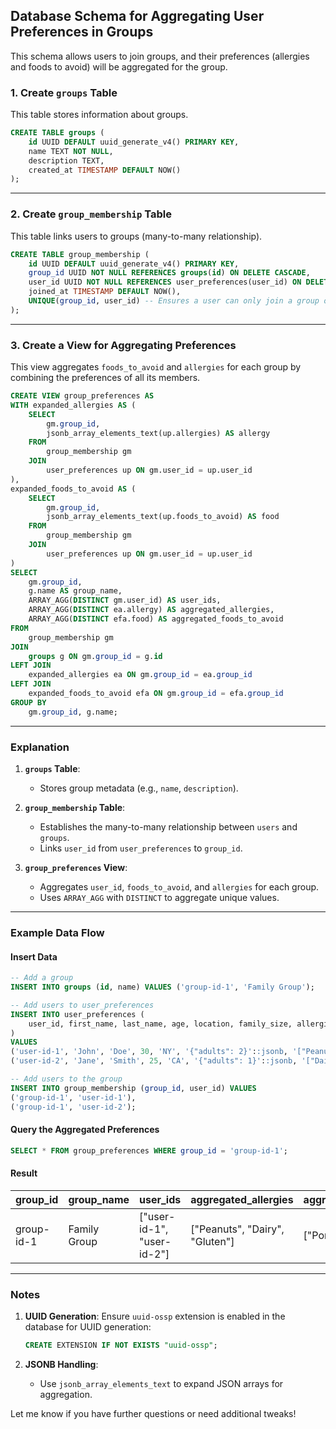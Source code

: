 ## Database Schema for Aggregating User Preferences in Groups

This schema allows users to join groups, and their preferences (allergies and foods to avoid) will be aggregated for the group.

### **1. Create `groups` Table**
This table stores information about groups.

```sql
CREATE TABLE groups (
    id UUID DEFAULT uuid_generate_v4() PRIMARY KEY,
    name TEXT NOT NULL,
    description TEXT,
    created_at TIMESTAMP DEFAULT NOW()
);
```

---

### **2. Create `group_membership` Table**
This table links users to groups (many-to-many relationship).

```sql
CREATE TABLE group_membership (
    id UUID DEFAULT uuid_generate_v4() PRIMARY KEY,
    group_id UUID NOT NULL REFERENCES groups(id) ON DELETE CASCADE,
    user_id UUID NOT NULL REFERENCES user_preferences(user_id) ON DELETE CASCADE,
    joined_at TIMESTAMP DEFAULT NOW(),
    UNIQUE(group_id, user_id) -- Ensures a user can only join a group once
);
```

---

### **3. Create a View for Aggregating Preferences**
This view aggregates `foods_to_avoid` and `allergies` for each group by combining the preferences of all its members.

```sql
CREATE VIEW group_preferences AS
WITH expanded_allergies AS (
    SELECT
        gm.group_id,
        jsonb_array_elements_text(up.allergies) AS allergy
    FROM
        group_membership gm
    JOIN
        user_preferences up ON gm.user_id = up.user_id
),
expanded_foods_to_avoid AS (
    SELECT
        gm.group_id,
        jsonb_array_elements_text(up.foods_to_avoid) AS food
    FROM
        group_membership gm
    JOIN
        user_preferences up ON gm.user_id = up.user_id
)
SELECT
    gm.group_id,
    g.name AS group_name,
    ARRAY_AGG(DISTINCT gm.user_id) AS user_ids,
    ARRAY_AGG(DISTINCT ea.allergy) AS aggregated_allergies,
    ARRAY_AGG(DISTINCT efa.food) AS aggregated_foods_to_avoid
FROM
    group_membership gm
JOIN
    groups g ON gm.group_id = g.id
LEFT JOIN
    expanded_allergies ea ON gm.group_id = ea.group_id
LEFT JOIN
    expanded_foods_to_avoid efa ON gm.group_id = efa.group_id
GROUP BY
    gm.group_id, g.name;
```

---

### **Explanation**

1. **`groups` Table**:
   - Stores group metadata (e.g., `name`, `description`).

2. **`group_membership` Table**:
   - Establishes the many-to-many relationship between `users` and `groups`.
   - Links `user_id` from `user_preferences` to `group_id`.

3. **`group_preferences` View**:
   - Aggregates `user_id`, `foods_to_avoid`, and `allergies` for each group.
   - Uses `ARRAY_AGG` with `DISTINCT` to aggregate unique values.

---

### **Example Data Flow**

#### Insert Data

```sql
-- Add a group
INSERT INTO groups (id, name) VALUES ('group-id-1', 'Family Group');

-- Add users to user_preferences
INSERT INTO user_preferences (
    user_id, first_name, last_name, age, location, family_size, allergies, foods_to_avoid, onboarding_completed
)
VALUES
('user-id-1', 'John', 'Doe', 30, 'NY', '{"adults": 2}'::jsonb, '["Peanuts", "Dairy"]'::jsonb, '["Pork"]'::jsonb, true),
('user-id-2', 'Jane', 'Smith', 25, 'CA', '{"adults": 1}'::jsonb, '["Dairy", "Gluten"]'::jsonb, '["Seafood"]'::jsonb, true);

-- Add users to the group
INSERT INTO group_membership (group_id, user_id) VALUES
('group-id-1', 'user-id-1'),
('group-id-1', 'user-id-2');
```

#### Query the Aggregated Preferences

```sql
SELECT * FROM group_preferences WHERE group_id = 'group-id-1';
```

#### Result

| group_id    | group_name    | user_ids              | aggregated_allergies    | aggregated_foods_to_avoid |
|-------------|---------------|-----------------------|--------------------------|---------------------------|
| group-id-1  | Family Group  | ["user-id-1", "user-id-2"] | ["Peanuts", "Dairy", "Gluten"] | ["Pork", "Seafood"]       |

---

### **Notes**

1. **UUID Generation**:
   Ensure `uuid-ossp` extension is enabled in the database for UUID generation:
   ```sql
   CREATE EXTENSION IF NOT EXISTS "uuid-ossp";
   ```

2. **JSONB Handling**:
   - Use `jsonb_array_elements_text` to expand JSON arrays for aggregation.

Let me know if you have further questions or need additional tweaks!
